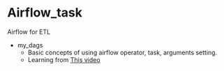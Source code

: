 
# Airflow_task

Airflow for ETL 

* my_dags
  - Basic concepts of using airflow operator, task, arguments setting.
  - Learning from [This video](https://www.youtube.com/watch?v=IH1-0hwFZRQ&ab_channel=MarcLamberti)

